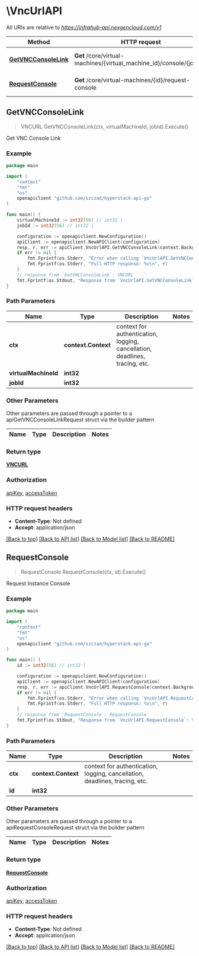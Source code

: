 # \VncUrlAPI

All URIs are relative to *https://infrahub-api.nexgencloud.com/v1*

Method | HTTP request | Description
------------- | ------------- | -------------
[**GetVNCConsoleLink**](VncUrlAPI.md#GetVNCConsoleLink) | **Get** /core/virtual-machines/{virtual_machine_id}/console/{job_id} | Get VNC Console Link
[**RequestConsole**](VncUrlAPI.md#RequestConsole) | **Get** /core/virtual-machines/{id}/request-console | Request Instance Console



## GetVNCConsoleLink

> VNCURL GetVNCConsoleLink(ctx, virtualMachineId, jobId).Execute()

Get VNC Console Link

### Example

```go
package main

import (
	"context"
	"fmt"
	"os"
	openapiclient "github.com/szczad/hyperstack-api-go"
)

func main() {
	virtualMachineId := int32(56) // int32 | 
	jobId := int32(56) // int32 | 

	configuration := openapiclient.NewConfiguration()
	apiClient := openapiclient.NewAPIClient(configuration)
	resp, r, err := apiClient.VncUrlAPI.GetVNCConsoleLink(context.Background(), virtualMachineId, jobId).Execute()
	if err != nil {
		fmt.Fprintf(os.Stderr, "Error when calling `VncUrlAPI.GetVNCConsoleLink``: %v\n", err)
		fmt.Fprintf(os.Stderr, "Full HTTP response: %v\n", r)
	}
	// response from `GetVNCConsoleLink`: VNCURL
	fmt.Fprintf(os.Stdout, "Response from `VncUrlAPI.GetVNCConsoleLink`: %v\n", resp)
}
```

### Path Parameters


Name | Type | Description  | Notes
------------- | ------------- | ------------- | -------------
**ctx** | **context.Context** | context for authentication, logging, cancellation, deadlines, tracing, etc.
**virtualMachineId** | **int32** |  | 
**jobId** | **int32** |  | 

### Other Parameters

Other parameters are passed through a pointer to a apiGetVNCConsoleLinkRequest struct via the builder pattern


Name | Type | Description  | Notes
------------- | ------------- | ------------- | -------------



### Return type

[**VNCURL**](VNCURL.md)

### Authorization

[apiKey](../README.md#apiKey), [accessToken](../README.md#accessToken)

### HTTP request headers

- **Content-Type**: Not defined
- **Accept**: application/json

[[Back to top]](#) [[Back to API list]](../README.md#documentation-for-api-endpoints)
[[Back to Model list]](../README.md#documentation-for-models)
[[Back to README]](../README.md)


## RequestConsole

> RequestConsole RequestConsole(ctx, id).Execute()

Request Instance Console

### Example

```go
package main

import (
	"context"
	"fmt"
	"os"
	openapiclient "github.com/szczad/hyperstack-api-go"
)

func main() {
	id := int32(56) // int32 | 

	configuration := openapiclient.NewConfiguration()
	apiClient := openapiclient.NewAPIClient(configuration)
	resp, r, err := apiClient.VncUrlAPI.RequestConsole(context.Background(), id).Execute()
	if err != nil {
		fmt.Fprintf(os.Stderr, "Error when calling `VncUrlAPI.RequestConsole``: %v\n", err)
		fmt.Fprintf(os.Stderr, "Full HTTP response: %v\n", r)
	}
	// response from `RequestConsole`: RequestConsole
	fmt.Fprintf(os.Stdout, "Response from `VncUrlAPI.RequestConsole`: %v\n", resp)
}
```

### Path Parameters


Name | Type | Description  | Notes
------------- | ------------- | ------------- | -------------
**ctx** | **context.Context** | context for authentication, logging, cancellation, deadlines, tracing, etc.
**id** | **int32** |  | 

### Other Parameters

Other parameters are passed through a pointer to a apiRequestConsoleRequest struct via the builder pattern


Name | Type | Description  | Notes
------------- | ------------- | ------------- | -------------


### Return type

[**RequestConsole**](RequestConsole.md)

### Authorization

[apiKey](../README.md#apiKey), [accessToken](../README.md#accessToken)

### HTTP request headers

- **Content-Type**: Not defined
- **Accept**: application/json

[[Back to top]](#) [[Back to API list]](../README.md#documentation-for-api-endpoints)
[[Back to Model list]](../README.md#documentation-for-models)
[[Back to README]](../README.md)

